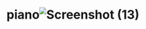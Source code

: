 # piano![Screenshot (13)](https://user-images.githubusercontent.com/96682550/150776963-5016f901-eb94-417d-abb5-5424387696e5.png)
